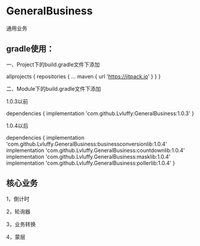 # GeneralBusiness
通用业务

## gradle使用：

一、Project下的build.gradle文件下添加

allprojects {
    repositories {
      ...
      maven { url 'https://jitpack.io' }
    }
}

二、Module下的build.gradle文件下添加

1.0.3以前

dependencies {
          implementation 'com.github.Lvluffy:GeneralBusiness:1.0.3'
}

1.0.4以后

dependencies {
	     implementation 'com.github.Lvluffy.GeneralBusiness:businessconversionlib:1.0.4'
         implementation 'com.github.Lvluffy.GeneralBusiness:countdownlib:1.0.4'
         implementation 'com.github.Lvluffy.GeneralBusiness:masklib:1.0.4'
         implementation 'com.github.Lvluffy.GeneralBusiness:pollerlib:1.0.4'
}

## 核心业务

1，倒计时

2，轮询器

3，业务转换

4，蒙层
